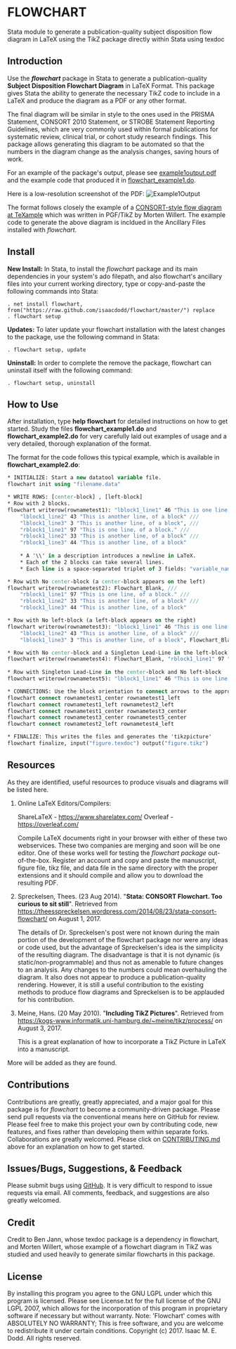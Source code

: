 # FLOWCHART

Stata module to generate a publication-quality subject disposition flow diagram in LaTeX using the TikZ package directly within Stata using texdoc 

## Introduction

Use the **_flowchart_** package in Stata to generate a publication-quality **Subject Disposition Flowchart Diagram** in LaTeX Format. This package gives Stata the ability to generate the necessary TikZ code to include in a LaTeX and produce the diagram as a PDF or any other format. 

The final diagram will be similar in style to the ones used in the PRISMA Statement, CONSORT 2010 Statement, or STROBE Statement Reporting Guidelines, which are very commonly used within formal publications for systematic review, clinical trial, or cohort study research findings. This package allows generating this diagram to be automated so that the numbers in the diagram change as the analysis changes, saving hours of work.

For an example of the package's output, please see [example1output.pdf](https://github.com/IsaacDodd/flowchart/blob/master/example1output.pdf "example1output.pdf") and the example code that produced it in [flowchart_example1.do](https://github.com/IsaacDodd/flowchart/blob/master/flowchart_example1.do "flowchart_example1.do"). 

Here is a low-resolution screenshot of the PDF:
![Example1Output](https://github.com/IsaacDodd/flowchart/blob/master/PreviousVersion/example1output.png "Example 1 Output")

The format follows closely the example of a [CONSORT-style flow diagram at TeXample](http://www.texample.net/tikz/examples/consort-flowchart/) which was written in PGF/TikZ by Morten Willert. The example code to generate the above diagram is incldued in the Ancillary Files installed with *flowchart*.

## Install

**New Install:** In Stata, to install the *flowchart* package and its main dependencies in your system's ado filepath, and also flowchart's ancillary files into your current working directory, type or copy-and-paste the following commands into Stata:

	. net install flowchart, from("https://raw.github.com/isaacdodd/flowchart/master/") replace
	. flowchart setup

**Updates:** To later update your flowchart installation with the latest changes to the package, use the following command in Stata: 

	. flowchart setup, update
	
**Uninstall:** In order to complete the remove the package, flowchart can uninstall itself with the following command:
	
	. flowchart setup, uninstall

## How to Use

After installation, type **help flowchart** for detailed instructions on how to get started. Study the files **flowchart_example1.do** and **flowchart_example2.do** for very carefully laid out examples of usage and a very detailed, thorough explanation of the format.

The format for the code follows this typical example, which is available in **flowchart_example2.do**:

```stata
* INITIALIZE: Start a new datatool variable file.
flowchart init using "filename.data"

* WRITE ROWS: [center-block] , [left-block]
* Row with 2 blocks.
flowchart writerow(rownametest1): "lblock1_line1" 46 "This is one line, \\ of a block." ///
	"lblock1_line2" 43 "This is another line, of a block" ///
	"lblock1_line3" 3 "This is another line, of a block", ///
	"rblock1_line1" 97 "This is one line, of a block." ///
	"rblock1_line2" 33 "This is another line, of a block" ///
	"rblock1_line3" 44 "This is another line, of a block"
	
	* A '\\' in a description introduces a newline in LaTeX.
	* Each of the 2 blocks can take several lines.
	* Each line is a space-separated triplet of 3 fields: "variable_name" n_number "Descriptive text."

* Row with No center-block (a center-block appears on the left)
flowchart writerow(rownametest2): Flowchart_Blank, ///
	"rblock1_line1" 97 "This is one line, of a block." ///
	"rblock1_line2" 33 "This is another line, of a block" ///
	"rblock1_line3" 44 "This is another line, of a block"

* Row with No left-block (a left-block appears on the right)
flowchart writerow(rownametest3): "lblock1_line1" 46 "This is one line, \\ of a block." ///
	"lblock1_line2" 43 "This is another line, of a block" ///
	"lblock1_line3" 3 "This is another line, of a block", Flowchart_Blank

* Row with No center-block and a Singleton Lead-Line in the left-block
flowchart writerow(rownametest4): Flowchart_Blank, "rblock1_line1" 97 "This is one line, \\ of a block."
	
* Row with Singleton Lead-Line in the center-block and No left-block
flowchart writerow(rownametest5): "lblock1_line1" 46 "This is one line, \\ of a block.", Flowchart_Blank

* CONNECTIONS: Use the block orientation to connect arrows to the appropriate blocks
flowchart connect rownametest1_center rownametest1_left
flowchart connect rownametest1_left rownametest2_left
flowchart connect rownametest1_center rownametest3_center
flowchart connect rownametest3_center rownametest5_center
flowchart connect rownametest2_left rownametest4_left

* FINALIZE: This writes the files and generates the 'tikzpicture'
flowchart finalize, input("figure.texdoc") output("figure.tikz")
```
	
## Resources

As they are identified, useful resources to produce visuals and diagrams will be listed here.

1. Online LaTeX Editors/Compilers:

	ShareLaTeX	- https://www.sharelatex.com/
	Overleaf 	- https://overleaf.com/
	
	Compile LaTeX documents right in your browser with either of these two webservices. These two companies are merging and soon will be one editor. One of these works well for testing the *flowchart package* out-of-the-box. Register an account and copy and paste the manuscript, figure file, tikz file, and data file in the same directory with the proper extensions and it should compile and allow you to download the resulting PDF.

2. Spreckelsen, Thees. (23 Aug 2014). "**Stata: CONSORT Flowchart. Too curious to sit still**". Retrieved from https://theesspreckelsen.wordpress.com/2014/08/23/stata-consort-flowchart/ on August 1, 2017.

	The details of Dr. Spreckelsen's post were not known during the main portion of the development of the flowchart package nor were any ideas or code used, but the advantage of Spreckelsen's idea is the simplicity of the resulting diagram. The disadvantage is that it is not dynamic (is static/non-programmable) and thus not as amenable to future changes to an analysis. Any changes to the numbers could mean overhauling the diagram. It also does not appear to produce a publication-quality rendering. However, it is still a useful contribution to the existing methods to produce flow diagrams and Spreckelsen is to be applauded for his contribution.
	
3. Meine, Hans. (20 May 2010). "**Including TikZ Pictures**". Retrieved from https://kogs-www.informatik.uni-hamburg.de/~meine/tikz/process/ on August 3, 2017.

	This is a great explanation of how to incorporate a TikZ Picture in LaTeX into a manuscript.


More will be added as they are found.

## Contributions

Contributions are greatly, greatly appreciated, and a major goal for this package is for *flowchart* to become a community-driven package. Please send pull requests via the conventional means here on GitHub for review. Please feel free to make this project your own by contributing code, new features, and fixes rather than developing them within separate forks. Collaborations are greatly welcomed. Please click on [CONTRIBUTING.md](https://github.com/IsaacDodd/flowchart/blob/master/CONTRIBUTING.md) above for an explanation on how to get started.

## Issues/Bugs, Suggestions, & Feedback

Please submit bugs using [GitHub](https://github.com/IsaacDodd/flowchart/issues/new/ "Open a New Issue on GitHub for Flowchart"). It is very difficult to respond to issue requests via email. All comments, feedback, and suggestions are also greatly welcomed.

## Credit

Credit to Ben Jann, whose texdoc package is a dependency in flowchart, and Morten Willert, whose example of a flowchart diagram in TikZ was studied and used heavily to generate similar flowcharts in this package.

## License

By installing this program you agree to the GNU LGPL under which this program is licensed. Please see License.txt for the full license of the GNU LGPL 2007, which allows for the incorporation of this program in proprietary software if necessary but without warranty.
Note: 'Flowchart' comes with ABSOLUTELY NO WARRANTY; This is free software, and you are welcome to redistribute it under certain conditions. Copyright (c) 2017.  Isaac M. E. Dodd. All rights reserved.

